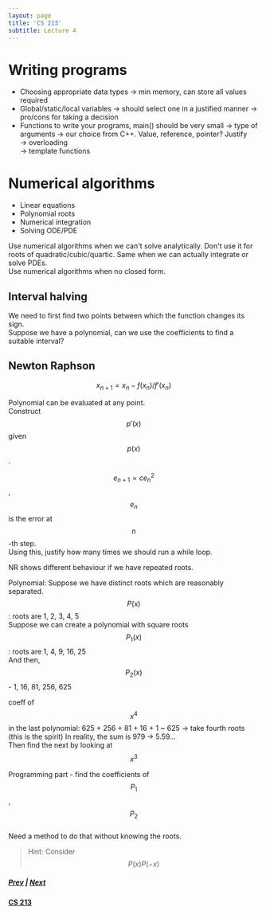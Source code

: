 ```yaml
---
layout: page
title: 'CS 213'
subtitle: Lecture 4
---
```

# Writing programs
* Choosing appropriate data types → min memory, can store all values required  
* Global/static/local variables → should select one in a justified manner
								→ pro/cons for taking a decision
* Functions to write your programs, main() should be very small
	→ type of arguments → our choice from C++. Value, reference, pointer? Justify  
	→ overloading  
	→ template functions  

# Numerical algorithms
* Linear equations  
* Polynomial roots  
* Numerical integration  
* Solving ODE/PDE  

Use numerical algorithms when we can't solve analytically. Don't use it for roots of quadratic/cubic/quartic. Same when we can actually integrate or solve PDEs.  
Use numerical algorithms when no closed form.

## Interval halving
We need to first find two points between which the function changes its sign.  
Suppose we have a polynomial, can we use the coefficients to find a suitable interval?  

## Newton Raphson
$$x_{n+1} = x_n - f(x_n)/f'(x_n)$$  

Polynomial can be evaluated at any point.  
Construct $$p'(x)$$ given $$p(x)$$.  

$$e_{n+1} = ce_n^2$$, $$e_n$$ is the error at $$n$$-th step.  
Using this, justify how many times we should run a while loop.

NR shows different behaviour if we have repeated roots.  


Polynomial: Suppose we have distinct roots which are reasonably separated.  
$$P(x)$$ : roots are 1, 2, 3, 4, 5  
Suppose we can create a polynomial with square roots  
$$P_1(x)$$ : roots are 1, 4, 9, 16, 25   
And then, $$P_2(x)$$ - 1, 16, 81, 256, 625  

coeff of $$x^4$$ in the last polynomial: 625 + 256 + 81 + 16 + 1  ~ 625 → take fourth roots (this is the spirit)
In reality, the sum is 979 → 5.59...  
Then find the next by looking at $$x^3$$  

Programming part - find the coefficients of $$P_1$$, $$P_2$$  
Need a method to do that without knowing the roots.  
> Hint: Consider $$P(x)P(-x)$$

##### [Prev](/notes/cs-213/lec03) | [Next](/notes/cs-213/lec05)
#### [CS 213](/notes/cs-213)